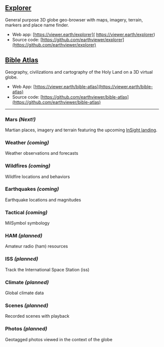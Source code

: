 ## [Explorer](https://viewer.earth/explorer) 
General purpose 3D globe geo-browser with maps, imagery, terrain, markers and place name finder.

- Web app: [https://viewer.earth/explorer]( https://viewer.earth/explorer)
- Source code: [https://github.com/earthviewer/explorer](https://github.com/earthviewer/explorer)

## [Bible Atlas](https://viewer.earth/bible-atlas) 
Geography, civilizations and cartography of the Holy Land on a 3D virtual globe.

- Web App: [https://viewer.earth/bible-atlas](https://viewer.earth/bible-atlas)
- Source code: [https://github.com/earthviewer/bible-atlas](https://github.com/earthviewer/bible-atlas)

---

### Mars _(Next!)_
Martian places, imagery and terrain featuring the upcoming [InSight landing](https://www.nasa.gov/mission_pages/insight/main/index.html).

### Weather _(coming)_
Weather observations and forecasts

### Wildfires _(coming)_
Wildfire locations and behaviors

### Earthquakes _(coming)_
Earthquake locations and magnitudes

### Tactical _(coming)_
MilSymbol symbology 

### HAM _(planned)_
Amateur radio (ham) resources

### ISS _(planned)_
Track the International Space Station (iss)

### Climate _(planned)_
Global climate data

### Scenes _(planned)_
Recorded scenes with playback

### Photos _(planned)_
Geotagged photos viewed in the context of the globe

